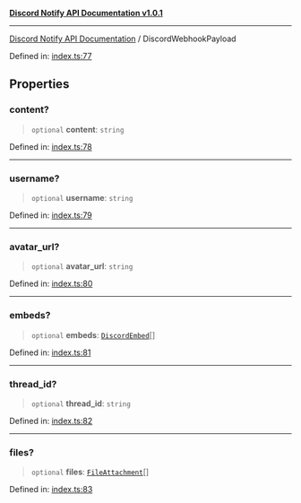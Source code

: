 [**Discord Notify API Documentation v1.0.1**](../README.md)

***

[Discord Notify API Documentation](../globals.md) / DiscordWebhookPayload

Defined in: [index.ts:77](https://github.com/Devlander-Software/discord-notify/blob/main/src/index.ts#L77)

## Properties

### content?

> `optional` **content**: `string`

Defined in: [index.ts:78](https://github.com/Devlander-Software/discord-notify/blob/main/src/index.ts#L78)

***

### username?

> `optional` **username**: `string`

Defined in: [index.ts:79](https://github.com/Devlander-Software/discord-notify/blob/main/src/index.ts#L79)

***

### avatar\_url?

> `optional` **avatar\_url**: `string`

Defined in: [index.ts:80](https://github.com/Devlander-Software/discord-notify/blob/main/src/index.ts#L80)

***

### embeds?

> `optional` **embeds**: [`DiscordEmbed`](DiscordEmbed.md)[]

Defined in: [index.ts:81](https://github.com/Devlander-Software/discord-notify/blob/main/src/index.ts#L81)

***

### thread\_id?

> `optional` **thread\_id**: `string`

Defined in: [index.ts:82](https://github.com/Devlander-Software/discord-notify/blob/main/src/index.ts#L82)

***

### files?

> `optional` **files**: [`FileAttachment`](FileAttachment.md)[]

Defined in: [index.ts:83](https://github.com/Devlander-Software/discord-notify/blob/main/src/index.ts#L83)
